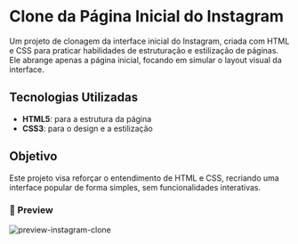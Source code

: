 # Clone da Página Inicial do Instagram

Um projeto de clonagem da interface inicial do Instagram, criada com HTML e CSS para praticar habilidades de estruturação e estilização de páginas. Ele abrange apenas a página inicial, focando em simular o layout visual da interface.

## Tecnologias Utilizadas
- **HTML5**: para a estrutura da página
- **CSS3**: para o design e a estilização

## Objetivo
Este projeto visa reforçar o entendimento de HTML e CSS, recriando uma interface popular de forma simples, sem funcionalidades interativas.


### 📸 Preview
![preview-instagram-clone](https://github.com/user-attachments/assets/9a6d1efe-bed7-4a28-9915-c58250183a0f)


